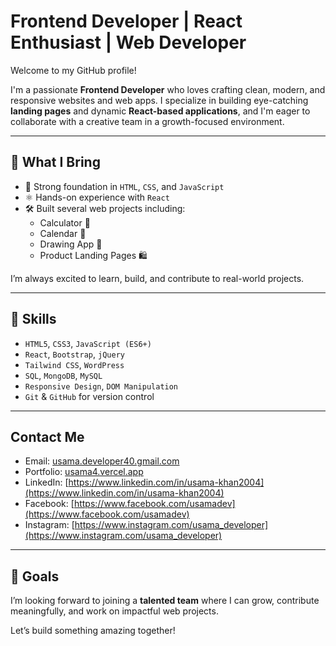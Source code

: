 # Frontend Developer | React Enthusiast | Web Developer

Welcome to my GitHub profile!

I'm a passionate **Frontend Developer** who loves crafting clean, modern, and responsive websites and web apps. I specialize in building eye-catching **landing pages** and dynamic **React-based applications**, and I'm eager to collaborate with a creative team in a growth-focused environment.

---

## 🚀 What I Bring

- 🔧 Strong foundation in `HTML`, `CSS`, and `JavaScript`
- ⚛️ Hands-on experience with `React`
- 🛠️ Built several web projects including:
  - Calculator 🔢
  - Calendar 📅
  - Drawing App 🎨
  - Product Landing Pages 🛍️

I’m always excited to learn, build, and contribute to real-world projects.

---

## 🧠 Skills

- `HTML5`, `CSS3`, `JavaScript (ES6+)`
- `React`, `Bootstrap`, `jQuery`
- `Tailwind CSS`, `WordPress`
- `SQL`, `MongoDB`, `MySQL`
- `Responsive Design`, `DOM Manipulation`
- `Git` & `GitHub` for version control

---

## Contact Me
- Email: [usama.developer40.gmail.com](mailto:usama.developer40.gmail.com)
- Portfolio: [usama4.vercel.app](https://usama4.vercel.app)
- LinkedIn: [https://www.linkedin.com/in/usama-khan2004](https://www.linkedin.com/in/usama-khan2004)
- Facebook: [https://www.facebook.com/usamadev](https://www.facebook.com/usamadev)
- Instagram: [https://www.instagram.com/usama_developer](https://www.instagram.com/usama_developer)
---
## 🎯 Goals

I’m looking forward to joining a **talented team** where I can grow, contribute meaningfully, and work on impactful web projects.

Let’s build something amazing together!

